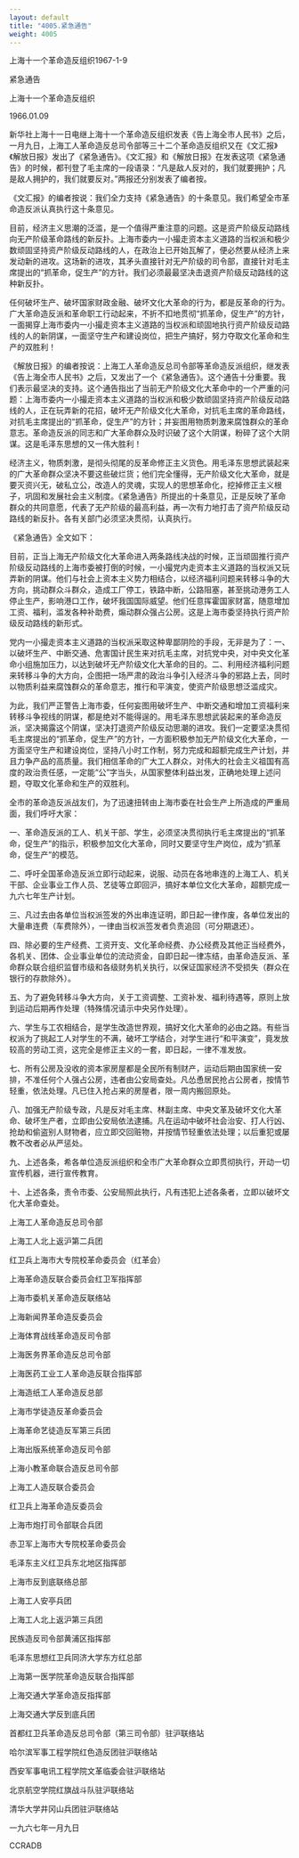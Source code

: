 ```yaml
---
layout: default
title: "4005.紧急通告"
weight: 4005
---
```


上海十一个革命造反组织1967-1-9

紧急通告

上海十一个革命造反组织

1966.01.09

新华社上海十一日电继上海十一个革命造反组织发表《告上海全市人民书》之后，一月九日，上海工人革命造反总司令部等三十二个革命造反组织又在《文汇报》《解放日报》发出了《紧急通告》。《文汇报》和《解放日报》在发表这项《紧急通告》的时候，都刊登了毛主席的一段语录：“凡是敌人反对的，我们就要拥护；凡是敌人拥护的，我们就要反对。”两报还分别发表了编者按。

《文汇报》的编者按说：我们全力支持《紧急通告》的十条意见。我们希望全市革命造反派认真执行这十条意见。

目前，经济主义思潮的泛滥，是一个值得严重注意的问题。这是资产阶级反动路线向无产阶级革命路线的新反扑。上海市委内一小撮走资本主义道路的当权派和极少数顽固坚持资产阶级反动路线的人，在政治上已开始瓦解了，便必然要从经济上来发动新的进攻。这场新的进攻，其矛头直接针对无产阶级的司令部，直接针对毛主席提出的“抓革命，促生产”的方针。我们必须最最坚决击退资产阶级反动路线的这种新反扑。

任何破坏生产、破坏国家财政金融、破坏文化大革命的行为，都是反革命的行为。广大革命造反派和革命职工行动起来，不折不扣地贯彻“抓革命，促生产”的方针，一面揭穿上海市委内一小撮走资本主义道路的当权派和顽固地执行资产阶级反动路线的人的新阴谋，一面坚守生产和建设岗位，把生产搞好，努力夺取文化革命和生产的双胜利！

《解放日报》的编者按说：上海工人革命造反总司令部等革命造反派组织，继发表《告上海全市人民书》之后，又发出了一个《紧急通告》。这个通告十分重要。我们表示最坚决的支持。这个通告指出了当前无产阶级文化大革命中的一个严重的问题：上海市委内一小撮走资本主义道路的当权派和极少数顽固坚持资产阶级反动路线的人，正在玩弄新的花招，破坏无产阶级文化大革命，对抗毛主席的革命路线，对抗毛主席提出的“抓革命，促生产”的方针；并妄图用物质刺激来腐蚀群众的革命意志。革命造反派的同志和广大革命群众及时识破了这个大阴谋，粉碎了这个大阴谋。这是毛泽东思想的又一伟大胜利！

经济主义，物质刺激，是彻头彻尾的反革命修正主义货色。用毛泽东思想武装起来的广大革命群众坚决不要这些破烂货；他们完全懂得，无产阶级文化大革命，就是要灭资兴无，破私立公，改造人的灵魂，实现人的思想革命化，挖掉修正主义根子，巩固和发展社会主义制度。《紧急通告》所提出的十条意见，正是反映了革命群众的共同意愿，代表了无产阶级的最高利益，再一次有力地打击了资产阶级反动路线的新反扑。各有关部门必须坚决贯彻，认真执行。

《紧急通告》全文如下：

目前，正当上海无产阶级文化大革命进入两条路线决战的时候，正当顽固推行资产阶级反动路线的上海市委被打倒的时候，一小撮党内走资本主义道路的当权派又玩弄新的阴谋。他们与社会上资本主义势力相结合，以经济福利问题来转移斗争的大方向，挑动群众斗群众，造成工厂停工，铁路中断，公路阻塞，甚至挑动港务工人停止生产，影响港口工作，破坏我国国际威望。他们任意挥霍国家财富，随意增加工资、福利，滥发各种补助费，煽动群众强占公房。这是上海市委坚持执行资产阶级反动路线的新形式。

党内一小撮走资本主义道路的当权派采取这种卑鄙阴险的手段，无非是为了：一、以破坏生产、中断交通、危害国计民生来对抗毛主席，对抗党中央，对中央文化革命小组施加压力，以达到破坏无产阶级文化大革命的目的。二、利用经济福利问题来转移斗争的大方向，企图把一场严肃的政治斗争引入经济斗争的邪路上去，同时以物质利益来腐蚀群众的革命意志，推行和平演变，使资产阶级思想泛滥成灾。

为此，我们严正警告上海市委，任何妄图用破坏生产、中断交通和增加工资福利来转移斗争视线的阴谋，都是绝对不能得逞的。用毛泽东思想武装起来的革命造反派，坚决揭露这个阴谋，坚决打退资产阶级反动思潮的进攻。我们一定要坚决贯彻毛主席提出的“抓革命，促生产”的方针，一方面积极参加无产阶级文化大革命，一方面坚守生产和建设岗位，坚持八小时工作制，努力完成和超额完成生产计划，并且力争产品的高质量。我们相信革命的广大工人群众，对伟大的社会主义祖国有高度的政治责任感，一定能“公”字当头，从国家整体利益出发，正确地处理上述问题，夺取文化革命和生产的双胜利。

全市的革命造反派战友们，为了迅速扭转由上海市委在社会生产上所造成的严重局面，我们呼吁大家：

一、革命造反派的工人、机关干部、学生，必须坚决贯彻执行毛主席提出的“抓革命，促生产”的指示，积极参加文化大革命，同时又要坚守生产岗位，成为“抓革命，促生产”的模范。

二、呼吁全国革命造反派立即行动起来，说服、动员在各地串连的上海工人、机关干部、企业事业工作人员、艺徒等立即回沪，搞好本单位文化大革命，超额完成一九六七年生产计划。

三、凡过去由各单位当权派签发的外出串连证明，即日起一律作废，各单位发出的大量串连费（车费除外），一律由当权派签发者负责追回（可分期退还）。

四、除必要的生产经费、工资开支、文化革命经费、办公经费及其他正当经费外，各机关、团体、企业事业单位的流动资金，自即日起一律冻结，由革命造反派、革命群众联合组织监督市级和各级财务机关执行，以保证国家经济不受损失（群众在银行的存款除外）。

五、为了避免转移斗争大方向，关于工资调整、工资补发、福利待遇等，原则上放到运动后期再作处理（特殊情况请示中央另作处理）。

六、学生与工农相结合，是学生改造世界观，搞好文化大革命的必由之路。有些当权派为了挑起工人对学生的不满，破坏工学结合，对学生进行“和平演变”，竟发放较高的劳动工资，这完全是修正主义的一套，即日起，一律不准发放。

七、所有公房及没收的资本家房屋都是全民所有制财产，运动后期由国家统一安排，不准任何个人强占公房，违者由公安局查处。凡怂恿居民抢占公房者，按情节轻重，依法处理。凡已住入抢占来的房屋者，限一周内搬回原处。

八、加强无产阶级专政，凡是反对毛主席、林副主席、中央文革及破坏文化大革命、破坏生产者，立即由公安局依法逮捕。凡在运动中破坏社会治安、打人行凶、抢劫和偷盗别人财物者，应立即交回赃物，并按情节轻重依法处理；以后重犯或屡教不改者必从严惩处。

九、上述各条，希各单位造反派组织和全市广大革命群众立即贯彻执行，开动一切宣传机器，进行宣传教育。

十、上述各条，责令市委、公安局照此执行，凡有违犯上述各条者，立即以破坏文化大革命查处。

上海工人革命造反总司令部

上海工人北上返沪第二兵团

红卫兵上海市大专院校革命委员会（红革会）

上海革命造反联合委员会红卫军指挥部

上海市委机关革命造反联络站

上海新闻界革命造反委员会

上海体育战线革命造反司令部

上海医务界革命造反总司令部

上海医药工业工人革命造反联合指挥部

上海造纸工人革命造反总部

上海市学徒造反革命委员会

上海革命艺徒造反军第三兵团

上海出版系统革命造反司令部

上海小教革命联合造反总司令部

上海工人造反联合委员会

红卫兵上海革命造反委员会

上海市炮打司令部联合兵团

赤卫军上海市大专院校革命委员会

毛泽东主义红卫兵东北地区指挥部

上海市反到底联络总部

上海工人安亭兵团

上海工人北上返沪第三兵团

民族造反司令部黄浦区指挥部

毛泽东思想红卫兵同济大学东方红总部

上海第一医学院革命造反联合指挥部

上海交通大学革命造反指挥部

上海交通大学反到底兵团

首都红卫兵革命造反总司令部（第三司令部）驻沪联络站

哈尔滨军事工程学院红色造反团驻沪联络站

西安军事电讯工程学院文革临委会驻沪联络站

北京航空学院红旗战斗队驻沪联络站

清华大学井冈山兵团驻沪联络站

一九六七年一月九日

CCRADB

